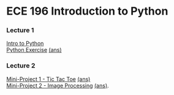 # ECE 196 Introduction to Python
### Lecture 1
[Intro to Python](./python_intro.ipynb)  
[Python Exercise](./Exercise.ipynb)  [(ans)](./exercise_ans.ipynb)  
### Lecture 2
[Mini-Project 1 - Tic Tac Toe](./tic_tac_toe.ipynb)  [(ans)](./tic_tac_toe_ans.ipynb)  
[Mini-Project 2 - Image Processing](./image_processing.ipynb)  [(ans)](./image_processing_ans.ipynb). 
